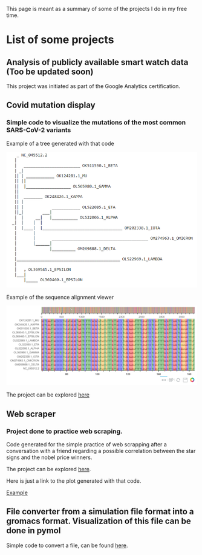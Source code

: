 This page is meant as a summary of some of the projects I do in my free time. 

# List of some projects

## Analysis of publicly available smart watch data (Too be updated soon)


This project was initiated as part of the Google Analytics certification.


## Covid mutation display

### Simple code to visualize the mutations of the most common SARS-CoV-2 variants

Example of a tree generated with that code

![Tree](https://raw.githubusercontent.com/cuervo88/Ignacio_Cuervo/main/pics/get_tree.PNG)

Example of the sequence alignment viewer

![Alignment](https://raw.githubusercontent.com/cuervo88/Ignacio_Cuervo/main/pics/view_alignment.PNG)

The project can be explored [here](https://github.com/cuervo88/covid_dna_alignment/)


## Web scraper

### Project done to practice web scraping.

Code generated for the simple practice of web scrapping after a conversation with a friend regarding a possible correlation between the star signs and the nobel price winners.

The project can be explored [here](https://github.com/cuervo88/Scrape_nobel_laureates).

Here is just a link to the plot generated with that code.

[Example](https://cuervo88.github.io/Scrape_nobel_laureates/) 

## File converter from a simulation file format into a gromacs format. Visualization of this file can be done in pymol

Simple code to convert a file, can be found [here](https://github.com/cuervo88/Data_to_gro).
